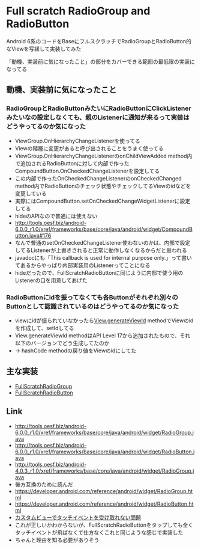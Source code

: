 # Full scratch RadioGroup and RadioButton

Android 6系のコードをBaseにフルスクラッチでRadioGroupとRadioButton的なViewを写経して実装してみた

「動機、実装前に気になったこと」の部分をカバーできる範囲の最低限の実装になってる


## 動機、実装前に気になったこと


### RadioGroupとRadioButtonみたいにRadioButtonにClickListenerみたいなの設定しなくても、親のListenerに通知が来るって実装はどうやってるのか気になった

* ViewGroup.OnHierarchyChangeListenerを使ってる
 * Viewの階層に変更があると呼び出されることをうまく使ってる
* ViewGroup.OnHierarchyChangeListenerのonChildViewAdded method内で追加されるRadioButtonに対して内部で作ったCompoundButton.OnCheckedChangeListenerを設定してる
 * この内部で作ったOnCheckedChangeListenerのonCheckedChanged method内でRadioButtonのチェック状態やチェックしてるViewのidなどを変更している
* 実際にはCompoundButton.setOnCheckedChangeWidgetListenerに設定してる
 * hideのAPIなので普通には使えない
 * http://tools.oesf.biz/android-6.0.0_r1.0/xref/frameworks/base/core/java/android/widget/CompoundButton.java#176
 * なんで普通のsetOnCheckedChangeListener使わないのかは、内部で設定してるListenerが上書きされると正常に動作しなくなるからだと思われる
 * javadocにも「This callback is used for internal purpose only.」って書いてあるからやっぱり内部実装用のListenerってことになる
 * hideだったので、FullScratchRadioButtonに同じように内部で使う用のListenerの口を用意してあげた


### RadioButtonにidを振ってなくても各Buttonがそれぞれ別々のButtonとして認識されているのはどうやってるのか気になった

* viewにidが振られていなかったら[View.generateViewId](https://developer.android.com/reference/android/view/View.html#generateViewId%28%29) methodでViewのidを作成して、setIdしてる
* View.generateViewId methodはAPI Level 17から追加されたもので、それ以下のバージョンでどう生成してたのか
* → hashCode methodの戻り値をViewのidにしてた


## 主な実装

* [FullScratchRadioGroup](https://github.com/operando/FullScratchRadioGroup/blob/master/app/src/main/java/com/os/operando/fullscratchradiogroup/widget/FullScratchRadioGroup.java)
* [FullScratchRadioButton](https://github.com/operando/FullScratchRadioGroup/blob/master/app/src/main/java/com/os/operando/fullscratchradiogroup/widget/FullScratchRadioButton.java)


## Link

* http://tools.oesf.biz/android-6.0.0_r1.0/xref/frameworks/base/core/java/android/widget/RadioGroup.java
* http://tools.oesf.biz/android-6.0.0_r1.0/xref/frameworks/base/core/java/android/widget/RadioButton.java
* http://tools.oesf.biz/android-4.0.3_r1.0/xref/frameworks/base/core/java/android/widget/RadioGroup.java
 * 後方互換のために読んだ
* https://developer.android.com/reference/android/widget/RadioGroup.html
* https://developer.android.com/reference/android/widget/RadioButton.html
* [カスタムビューでタッチイベントを受け取れない問題](http://android-note.open-memo.net/sub/trouble__cannot_catch_touch_event.html)
 * これが正しいかわからないが、FullScratchRadioButtonをタップしても全くタッチイベントが飛ばなくて仕方なくこれと同じような感じで実装した
 * ちゃんと理由を知る必要がありそう